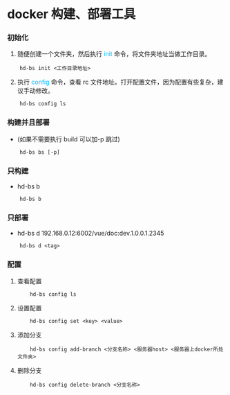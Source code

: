 # docker 构建、部署工具

### 初始化

1. 随便创建一个文件夹，然后执行 <font color="#00baff">init</font> 命令，将文件夹地址当做工作目录。

```node
    hd-bs init <工作目录地址>
```

2. 执行 <font color="#00baff">config</font> 命令，查看 rc 文件地址。打开配置文件，因为配置有些复杂，建议手动修改。

```node
    hd-bs config ls
```


### 构建并且部署

- (如果不需要执行 build 可以加-p 跳过)

```node
    hd-bs bs [-p]
```

### 只构建

- hd-bs b

```node
    hd-bs b
```

### 只部署

- hd-bs d 192.168.0.12:6002/vue/doc:dev.1.0.0.1.2345

```node
    hd-bs d <tag>
```

### 配置

1. 查看配置

   ```node
       hd-bs config ls
   ```

2. 设置配置
   ```node
       hd-bs config set <key> <value>
   ```
3. 添加分支
   ```node
       hd-bs config add-branch <分支名称> <服务器host> <服务器上docker所处文件夹>
   ```
4. 删除分支
   ```node
       hd-bs config delete-branch <分支名称>
   ```
